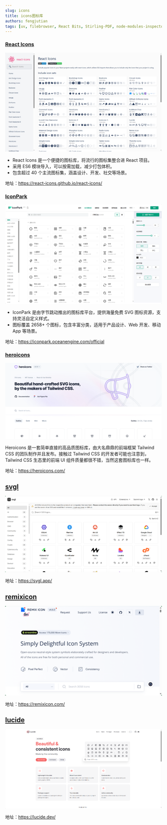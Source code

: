 ```yaml
---
slug: icons
title: icons图标库
authors: fengjutian
tags: [uv, filebrowser, React Bits, Stirling-PDF, node-modules-inspectorx]
---
```


### [React Icons](https://react-icons.github.io/react-icons/)
![alt text](./static/imgs/react-icons.png)
- React Icons 是一个便捷的图标库，将流行的图标集整合进 React 项目。
- 采用 ES6 模块导入，可以按需加载，减少打包体积。
- 包含超过 40 个主流图标集，涵盖设计、开发、社交等场景。

地址：https://react-icons.github.io/react-icons/

### [IconPark](https://iconpark.oceanengine.com/official)
![alt text](./static/imgs/IconPark.png)
- IconPark 是由字节跳动推出的图标库平台，提供海量免费 SVG 图标资源，支持灵活自定义样式。
- 图标覆盖 2658+ 个图标，包含丰富分类，适用于产品设计、Web 开发、移动 App 等场景。

地址：https://iconpark.oceanengine.com/official

### [heroicons](https://heroicons.com/)
![alt text](./static/imgs/heroicons.png)

Heroicons 是一套简单直接的高品质图标库，由大名鼎鼎的前端框架 Tailwind CSS 的团队制作并且发布。接触过 Tailwind CSS 的开发者可能也注意到，Tailwind CSS 生态里的前端 UI 组件质量都很不错，当然这套图标库也一样。

地址：https://heroicons.com/

## [svgl](https://svgl.app/)

![alt text](./static/imgs/svgl.png)

地址：https://svgl.app/

## [remixicon](https://remixicon.com/)

![alt text](./static/imgs/remixicon.png)


地址：https://remixicon.com/

## [lucide](https://lucide.dev/)

![alt text](./static/lucide.png)

地址：https://lucide.dev/
